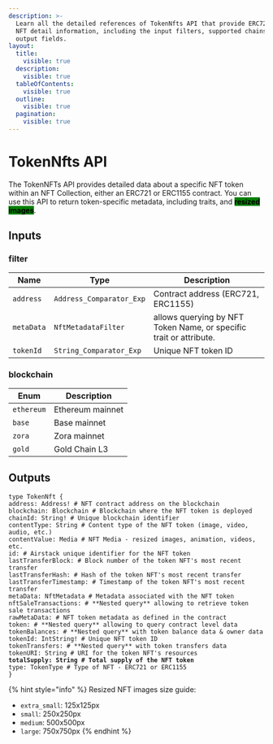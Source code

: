 ```yaml
---
description: >-
  Learn all the detailed references of TokenNfts API that provide ERC721/1155
  NFT detail information, including the input filters, supported chains, and
  output fields.
layout:
  title:
    visible: true
  description:
    visible: true
  tableOfContents:
    visible: true
  outline:
    visible: true
  pagination:
    visible: true
---
```


# TokenNfts API

The TokenNFTs API provides detailed data about a specific NFT token within an NFT Collection, either an ERC721 or ERC1155 contract. You can use this API to return token-specific metadata, including traits, and <mark style="background-color:green;">**resized images**</mark>.

## Inputs

### filter

| Name       | Type                     | Description                                                        |
| ---------- | ------------------------ | ------------------------------------------------------------------ |
| `address`  | `Address_Comparator_Exp` | Contract address (ERC721, ERC1155)                                 |
| `metaData` | `NftMetadataFilter`      | allows querying by NFT Token Name, or specific trait or attribute. |
| `tokenId`  | `String_Comparator_Exp`  | Unique NFT token ID                                                |

### blockchain

| Enum       | Description      |
| ---------- | ---------------- |
| `ethereum` | Ethereum mainnet |
| `base`     | Base mainnet     |
| `zora`     | Zora mainnet     |
| `gold`     | Gold Chain L3    |

## Outputs

<pre class="language-graphql"><code class="lang-graphql">type TokenNft {
address: Address! # NFT contract address on the blockchain
blockchain: Blockchain # Blockchain where the NFT token is deployed
chainId: String! # Unique blockchain identifier
contentType: String # Content type of the NFT token (image, video, audio, etc.)
contentValue: Media # NFT Media - resized images, animation, videos, etc.
id: # Airstack unique identifier for the NFT token
lastTransferBlock: # Block number of the token NFT's most recent transfer
lastTransferHash: # Hash of the token NFT's most recent transfer
lastTransferTimestamp: # Timestamp of the token NFT's most recent transfer
metaData: NftMetadata # Metadata associated with the NFT token
nftSaleTransactions: # **Nested query** allowing to retrieve token sale transactions
rawMetaData: # NFT token metadata as defined in the contract
token: # **Nested query** allowing to query contract level data
tokenBalances: # **Nested query** with token balance data &#x26; owner data
tokenId: IntString! # Unique NFT token ID
tokenTransfers: # **Nested query** with token transfers data
tokenURI: String # URI for the token NFT's resources
<strong>totalSupply: String # Total supply of the NFT token
</strong>type: TokenType # Type of NFT - ERC721 or ERC1155
}
</code></pre>

{% hint style="info" %}
Resized NFT images size guide:

* `extra_small`: 125x125px
* `small`: 250x250px
* `medium`: 500x500px
* `large`: 750x750px
{% endhint %}
